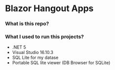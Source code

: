 # Blazor Hangout Apps

### What is this repo?

### What I used to run this projects?
* .NET 5
* Visual Studio 16.10.3
* SQL Lite for my datase
* Portable SQL lite viewer (DB Browser for SQLite)










